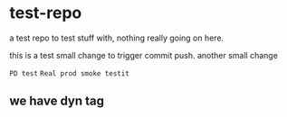 test-repo
=========

a test repo to test stuff with, nothing really going on here.

this is a test
small change to trigger commit push.
another small change

`PD test`
`Real prod smoke testit`
## we have dyn tag
